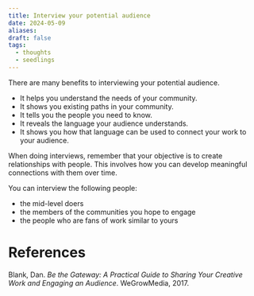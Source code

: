 ```yaml
---
title: Interview your potential audience
date: 2024-05-09
aliases: 
draft: false
tags:
  - thoughts
  - seedlings
---
```

There are many benefits to interviewing your potential audience.
- It helps you understand the needs of your community.
- It shows you existing paths in your community.
- It tells you the people you need to know.
- It reveals the language your audience understands.
- It shows you how that language can be used to connect your work to your audience.

When doing interviews, remember that your objective is to create relationships with people. This involves how you can develop meaningful connections with them over time.

You can interview the following people:
- the mid-level doers
- the members of the communities you hope to engage
- the people who are fans of work similar to yours

# References

Blank, Dan. _Be the Gateway: A Practical Guide to Sharing Your Creative Work and Engaging an Audience_. WeGrowMedia, 2017.